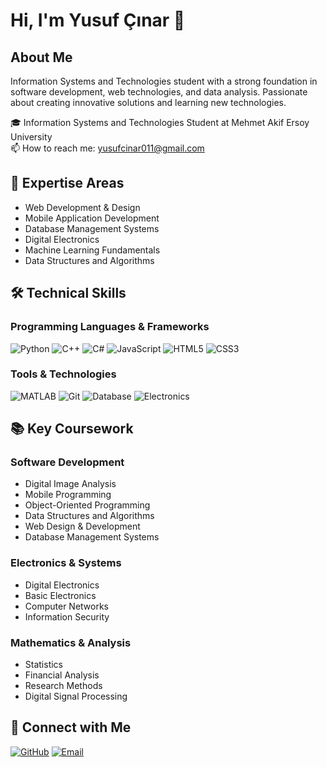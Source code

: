 # Hi, I'm Yusuf Çınar 👋

## About Me
Information Systems and Technologies student with a strong foundation in software development, web technologies, and data analysis. Passionate about creating innovative solutions and learning new technologies.

🎓 Information Systems and Technologies Student at Mehmet Akif Ersoy University  
📫 How to reach me: yusufcinar011@gmail.com

## 🎯 Expertise Areas
- Web Development & Design
- Mobile Application Development
- Database Management Systems
- Digital Electronics
- Machine Learning Fundamentals
- Data Structures and Algorithms

## 🛠 Technical Skills

### Programming Languages & Frameworks
![Python](https://img.shields.io/badge/-Python-3776AB?style=flat-square&logo=python&logoColor=white)
![C++](https://img.shields.io/badge/-C++-00599C?style=flat-square&logo=cplusplus&logoColor=white)
![C#](https://img.shields.io/badge/-C%23-239120?style=flat-square&logo=csharp&logoColor=white)
![JavaScript](https://img.shields.io/badge/-JavaScript-F7DF1E?style=flat-square&logo=javascript&logoColor=black)
![HTML5](https://img.shields.io/badge/-HTML5-E34F26?style=flat-square&logo=html5&logoColor=white)
![CSS3](https://img.shields.io/badge/-CSS3-1572B6?style=flat-square&logo=css3&logoColor=white)

### Tools & Technologies
![MATLAB](https://img.shields.io/badge/-MATLAB-0076A8?style=flat-square&logo=mathworks&logoColor=white)
![Git](https://img.shields.io/badge/-Git-F05032?style=flat-square&logo=git&logoColor=white)
![Database](https://img.shields.io/badge/-Database-4479A1?style=flat-square&logo=mysql&logoColor=white)
![Electronics](https://img.shields.io/badge/-Electronics-00979D?style=flat-square&logo=arduino&logoColor=white)

## 📚 Key Coursework

### Software Development
- Digital Image Analysis
- Mobile Programming
- Object-Oriented Programming
- Data Structures and Algorithms
- Web Design & Development
- Database Management Systems

### Electronics & Systems
- Digital Electronics
- Basic Electronics
- Computer Networks
- Information Security

### Mathematics & Analysis
- Statistics
- Financial Analysis
- Research Methods
- Digital Signal Processing



## 🤝 Connect with Me
[![GitHub](https://img.shields.io/badge/-GitHub-181717?style=flat-square&logo=github&logoColor=white)](https://github.com/yusufcinaar)
[![Email](https://img.shields.io/badge/-Email-D14836?style=flat-square&logo=gmail&logoColor=white)](mailto:yusufcinar011@gmail.com)
